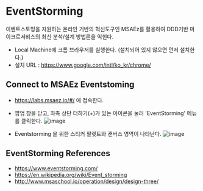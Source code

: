 # EventStorming

이벤트스토밍을 지원하는 온라인 기반의 혁신도구인 MSAEz를 활용하여 DDD기반 마이크로서비스의 최신 분석/설계 방법론을 익힌다.

- Local Machine에 크롬 브라우저를 실행한다. (설치되어 있지 않으면 먼저 설치한다.)
- 설치 URL : https://www.google.com/intl/ko_kr/chrome/


## Connect to MSAEz Eventstoming 
- https://labs.msaez.io/#/ 에 접속한다.
- 팝업 창을 닫고, 좌측 상단 더하기(+)가 있는 아이콘을 눌러 'EventStorming' 메뉴를 클릭한다.
![image](https://user-images.githubusercontent.com/35618409/187014681-10a50b5d-e20e-4828-bce5-8084e9d63c61.png)

- Eventstorming 을 위한 스티커 팔렛트와 캔버스 영역이 나타난다.
![image](https://user-images.githubusercontent.com/35618409/187014714-41960934-921e-4a90-880b-420bc7e0018a.png)


## EventStorming References
- https://www.eventstorming.com/
- https://en.wikipedia.org/wiki/Event_storming
- http://www.msaschool.io/operation/design/design-three/